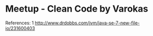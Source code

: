 Meetup - Clean Code by Varokas
===================

References:
 1 http://www.drdobbs.com/jvm/java-se-7-new-file-io/231600403